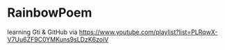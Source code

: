 # RainbowPoem
learning Gti &amp; GitHub via https://www.youtube.com/playlist?list=PLRqwX-V7Uu6ZF9C0YMKuns9sLDzK6zoiV
